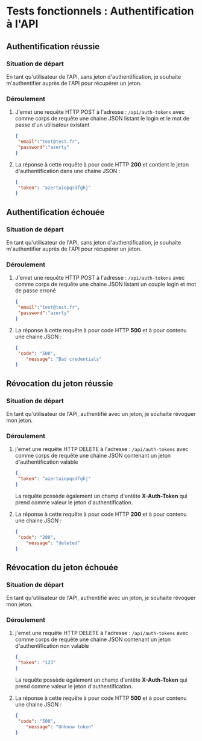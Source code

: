 # Tests fonctionnels : Authentification à l'API



## Authentification réussie

###  Situation de départ

En tant qu'utilisateur de l'API, sans jeton d'authentification, je souhaite m'authentifier auprès de l'API pour récupérer un jeton.

### Déroulement 

1. J'emet une requête HTTP POST à l'adresse : `/api/auth-tokens` avec comme corps de requête une chaine JSON listant le login et le mot de passe d'un utilisateur existant

   ```json
   {
   	"email":"test@test.fr",
   	"password":"azerty"
   }
   ```

2. La réponse à cette requête à pour code HTTP **200** et contient le jeton d'authentification dans une chaine JSON :

   ```json
   {
   	"token": "azertuiopqsdfghj"
   }
   ```



## Authentification échouée

### Situation de départ

En tant qu'utilisateur de l'API, sans jeton d'authentification, je souhaite m'authentifier auprès de l'API pour récupérer un jeton.

### Déroulement 

1. J'emet une requête HTTP POST à l'adresse : `/api/auth-tokens` avec comme corps de requête une chaine JSON listant un couple login et mot de passe erroné

   ```json
   {
   	"email":"test@test.fr",
   	"password":"azerty"
   }
   ```

2. La réponse à cette requête à pour code HTTP **500** et à pour contenu une chaine JSON :

   ```json
   {
   	"code": "500",
       "message": "Bad credentials"
   }
   ```



## Révocation du jeton réussie

### Situation de départ

En tant qu'utilisateur de l'API, authentifié avec un jeton, je souhaite révoquer mon jeton.

### Déroulement 

1. j'emet une requête HTTP DELETE à l'adresse : `/api/auth-tokens` avec comme corps de requête une chaine JSON contenant un jeton d'authentification valable

   ```json
   {
   	"token": "azertuiopqsdfghj"
   }
   ```

   La requête possède également un champ d'entête **X-Auth-Token** qui prend comme valeur le jeton d'authentification.

2. La réponse à cette requête à pour code HTTP **200** et à pour contenu une chaine JSON :

   ```json
   {
   	"code": "200",
       "message": "deleted"
   }
   ```



## Révocation du jeton échouée

### Situation de départ

En tant qu'utilisateur de l'API, authentifié avec un jeton, je souhaite révoquer mon jeton.

### Déroulement 

1. j'emet une requête HTTP DELETE à l'adresse : `/api/auth-tokens` avec comme corps de requête une chaine JSON contenant un jeton d'authentification non valable

   ```json
   {
   	"token": "123"
   }
   ```

   La requête possède également un champ d'entête **X-Auth-Token** qui prend comme valeur le jeton d'authentification.

2. La réponse à cette requête à pour code HTTP **500** et à pour contenu une chaine JSON :

   ```json
   {
   	"code": "500",
       "message": "Unknow token"
   }
   ```

